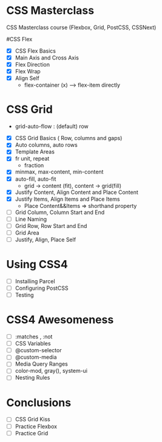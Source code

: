 # CSS Masterclass

  CSS Masterclass course (Flexbox, Grid, PostCSS, CSSNext)

#CSS Flex
  - [x] CSS Flex Basics
  - [x] Main Axis and Cross Axis 
  - [x] Flex Direction
  - [x] Flex Wrap
  - [x] Align Self
    * flex-container (x) --> flex-item directly
 # CSS Grid
   * grid-auto-flow : (default) row
  - [x] CSS Grid Basics ( Row, columns and gaps)
  - [x] Auto columns, auto rows
  - [x] Template Areas
  - [x] fr unit, repeat
    * fraction
  - [x] minmax, max-content, min-content
  - [x] auto-fill, auto-fit
    * grid -> content (fit), content -> grid(fill)
  - [x] Justify Content, Align Content and Place Content
  - [x] Justify Items, Align Items and Place Items
    * Place Content&&Items => shorthand property
  - [ ] Grid Column, Column Start and End
  - [ ] Line Naming
  - [ ] Grid Row, Row Start and End
  - [ ] Grid Area
  - [ ] Justify, Align, Place Self
 # Using CSS4

   - [ ] Installing Parcel
   - [ ] Configuring PostCSS
   - [ ] Testing
 # CSS4 Awesomeness

   - [ ] :matches , :not
   - [ ] CSS Variables
   - [ ] @custom-selector
   - [ ] @custom-media
   - [ ] Media Query Ranges
   - [ ] color-mod, gray(), system-ui
   - [ ] Nesting Rules
 # Conclusions

   - [ ] CSS Grid Kiss
   - [ ] Practice Flexbox
   - [ ] Practice Grid